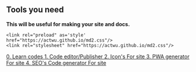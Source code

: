 <link rel="preload" as='style' href="https://actwu.github.io/md2.css"/>
<link rel="stylesheet" href="https://actwu.github.io/md2.css"/>

## Tools you need
**This will be useful for making your site and docs.**

```
<link rel="preload" as='style' href="https://actwu.github.io/md2.css"/>
<link rel="stylesheet" href="https://actwu.github.io/md2.css"/>
```

<p align="left">
  <a href="https://actwu.github.io/learn">
    0. Learn codes
  </a>
  <a href="https://actwu.github.io/code" >
    1. Code editor/Publisher
  </a>

  <a href="https://actwu.github.io/icon">
    2. Icon's For site
  </a>

  <a href="https://actwu.github.io/gen/pwa" >
    3. PWA generator For site
  </a>

  <a href="https://actwu.github.io/gen/seo" >
    4. SEO's Code generator For site
  </a>
</p>
